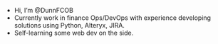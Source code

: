 - Hi, I’m @DunnFCOB
- Currently work in finance Ops/DevOps with experience developing solutions using Python, Alteryx, JIRA.
- Self-learning some web dev on the side.

<!---
DunnFCOB/DunnFCOB is a ✨ special ✨ repository because its `README.md` (this file) appears on your GitHub profile.
You can click the Preview link to take a look at your changes.
--->
